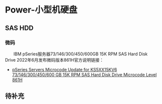 # Power-小型机硬盘
## SAS HDD
### 微码
&#8195;&#8195;IBM pSeries服务器73/146/300/450/600GB 15K RPM SAS Hard Disk Drive 2022年6月发布微码版本861H官方说明链接：
- [pSeries Servers Microcode Update for KS5XX15KV6 73/146/300/450/600 GB  15K RPM SAS Hard Disk Drive Microcode Level 861H](https://download4.boulder.ibm.com/sar/CMA/IOA/0altd/1/KS5XX15KV6.html)

## 待补充
